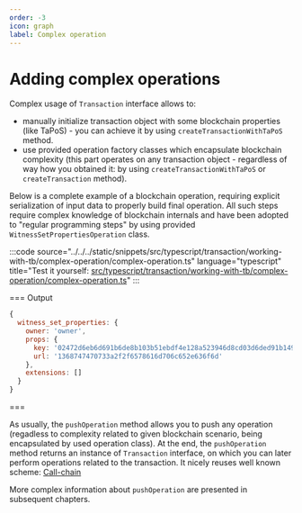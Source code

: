 ```yaml
---
order: -3
icon: graph
label: Complex operation
---
```


# Adding complex operations

Complex usage of `Transaction` interface allows to:
- manually initialize transaction object with some blockchain properties (like TaPoS) - you can achieve it by using `createTransactionWithTaPoS` method.
- use provided operation factory classes which encapsulate blockchain complexity (this part operates on any transaction object - regardless of way how you obtained it: by using `createTransactionWithTaPoS` or `createTransaction` method).

Below is a complete example of a blockchain operation, requiring explicit serialization of input data to properly build final operation. All such steps require complex knowledge of blockchain internals and have been adopted to "regular programming steps" by using provided `WitnessSetPropertiesOperation` class.

:::code source="../../../static/snippets/src/typescript/transaction/working-with-tb/complex-operation/complex-operation.ts" language="typescript" title="Test it yourself: [src/typescript/transaction/working-with-tb/complex-operation/complex-operation.ts](https://stackblitz.com/github/openhive-network/wax-doc-snippets?file=src%2Ftypescript%2Ftransaction%2Fworking-with-tb%2Fcomplex-operation%2Fcomplex-operation.ts&startScript=test-transaction-working-with-tb-complex-operation)" :::

=== Output

```javascript
{
  witness_set_properties: {
    owner: 'owner',
    props: {
      key: '02472d6eb6d691b6de8b103b51ebdf4e128a523946d8cd03d6ded91b1497ee2e83',
      url: '1368747470733a2f2f6578616d706c652e636f6d'
    },
    extensions: []
  }
}
```

===

As usually, the `pushOperation` method allows you to push any operation (regadless to complexity related to given blockchain scenario, being encapsulated by used operation class).
At the end, the `pushOperation` method returns an instance of `Transaction` interface, on which you can later perform operations related  to the transaction. It nicely reuses well known scheme: [Call-chain](https://refactoring.guru/design-patterns/chain-of-responsibility/typescript/example)

More complex information about `pushOperation` are presented in subsequent chapters.

